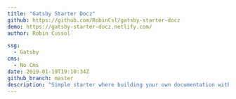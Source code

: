 ```yaml
---
title: "Gatsby Starter Docz"
github: https://github.com/RobinCsl/gatsby-starter-docz
demo: https://gatsby-starter-docz.netlify.com/
author: Robin Cussol

ssg:
  - Gatsby
cms:
  - No Cms
date: 2019-01-19T19:10:34Z
github_branch: master
description: "Simple starter where building your own documentation with Docz is possible"
---
```

